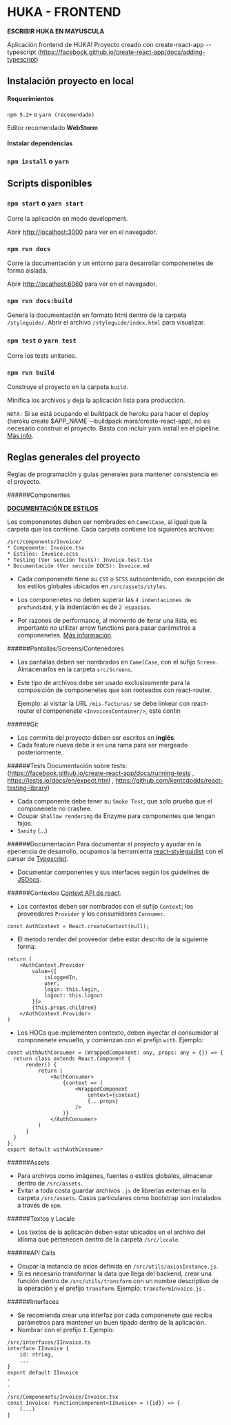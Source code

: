 # HUKA - FRONTEND
**ESCRIBIR HUKA EN MAYUSCULA**

Aplicación frontend de HUKA!
Proyecto creado con create-react-app --typescript
(https://facebook.github.io/create-react-app/docs/adding-typescript)
## Instalación proyecto en local
#### Requerimientos
`npm 5.2+` o `yarn (recomendado)` 
 
Editor recomendado **WebStorm** 

#### Instalar dependencias
### `npm install` o `yarn` 

## Scripts disponibles

### `npm start` o `yarn start`

Corre la aplicación en modo development.

Abrir [http://localhost:3000](http://localhost:3000) para ver en el navegador.

### `npm run docs`

Corre la documentación y un entorno para desarrollar componenetes de forma aislada.

Abrir [http://localhost:6060](http://localhost:6060) para ver en el navegador.

### `npm run docs:build`
Genera la documentación en formato html dentro de la carpeta `/styleguide/`. 
Abrir el archivo `/styleguide/index.html` para visualizar.

### `npm test` o `yarn test`

Corre los tests unitarios.

### `npm run build`

Construye el proyecto en la carpeta `build`.

Minifica los archivos y deja la aplicación lista para producción.

`NOTA:` Si se está ocupando el buildpack de heroku para hacer el deploy (heroku create $APP_NAME --buildpack mars/create-react-app),  no es necesario construir el proyecto. Basta con incluir yarn install en el pipeline. [Más info](https://elements.heroku.com/buildpacks/mars/create-react-app-buildpack).

## Reglas generales del proyecto
Reglas de programación y guias generales para mantener consistencia en el proyecto.

######Componentes

**[DOCUMENTACIÓN DE ESTILOS](https://github.com/sruda/steroidesign/blob/master/Airbnb.md)**


Los componenetes deben ser nombrados en `CamelCase`, al igual que la carpeta que los contiene. Cada carpeta contiene los siguientes archivos:
```
/src/components/Invoice/
* Componente: Invoice.tsx
* Estilos: Invoice.scss
* Testing (Ver sección Tests): Invoice.test.tsx
* Documentación (Ver sección DOCS): Invoice.md
```

*   Cada componenete tiene su `CSS` o `SCSS` autocontenido, con excepción de los estilos globales ubicados en `/src/assets/styles`.
    
*   Los componenetes no deben superar las `4 indentaciones de profundidad`, y la indentación es de `2 espacios`.

*   Por razones de performance, al momento de iterar una lista, es importante no utilizar arrow functions para pasar parámetros a componenetes.
    [Más información](https://maarten.mulders.it/2017/07/no-bind-or-arrow-functions-in-in-jsx-props-why-how/).


######Pantallas/Screens/Contenedores
*   Las pantallas deben ser nombrados en `CamelCase`, con el sufijo `Screen`. Almacenarlos en la carpeta `src/Screens`.
*   Este tipo de archivos debe ser usado exclusivamente para la composición de componenetes que son rooteados con react-router.
    
    Ejemplo: al visitar la URL `/mis-facturas/` se debe linkear con react-router el componenete `<InvoicesContainer/>`, este contin
    
  
######Git
*   Los commits del proyecto deben ser escritos en **inglés**.
*   Cada feature nueva debe ir en una rama para ser mergeado posteriormente.


######Tests
Documentación sobre tests: (https://facebook.github.io/create-react-app/docs/running-tests , https://jestjs.io/docs/en/expect.html , https://github.com/kentcdodds/react-testing-library)

*   Cada componente debe tener su `Smoke Test`, que solo prueba que el componenete no crashee.
*   Ocupar `Shallow rendering`  de Enzyme para componentes que tengan hijos.
*   `Sanity` (...)

######Documentación
Para documentar el proyecto y ayudar en la eperiencia de desarrollo, ocupamos la herramienta [react-styleguidist](https://github.com/styleguidist/react-styleguidist)
con el parser de [Typescript](https://github.com/styleguidist/react-docgen-typescript).

*   Documentar componentes y sus interfaces según los guidelines de [JSDocs](http://usejsdoc.org/).

######Contextos
[Context API de react](https://reactjs.org/docs/context.html).

*   Los contextos deben ser nombrados con el sufijo `Context`; los proveedores `Provider` y los consumidores `Consumer`.

`const AuthContext = React.createContext(null);`
   
    
*   El metodo render del proveedor debe estar descrito de la siguiente forma:

``` 
return (
    <AuthContext.Provider
        value={{
            isLoggedIn,
            user,
            login: this.login,
            logout: this.logout
        }}>
        {this.props.children}
    </AuthContext.Provider>
)
``` 

*   Los HOCs que implementen contexto, deben inyectar el consumidor al componenete envuelto, y comienzan con el prefijo `with`.
    Ejemplo:
    
     
``` 
const withAuthConsumer = (WrappedComponent: any, props: any = {}) => {
  return class extends React.Component {
      render() {
          return (
              <AuthConsumer>
                  {context => (
                      <WrappedComponent
                          context={context}
                          {...props}
                      />
                  )}
              </AuthConsumer>
          )
      }
  }
};
export default withAuthConsumer
```
    
######Assets
*  Para archivos como imágenes, fuentes o estilos globales, almacenar dentro de `/src/assets`.
*  Evitar a toda costa guardar archivos `.js` de librerías externas en la carpeta `/src/assets`. Casos particulares como bootstrap son instalados a través de `npm`.
 
######Textos y Locale
*  Los textos de la aplicación deben estar ubicados en el archivo del idioma que pertenecen dentro de la carpeta `/src/locale`.

######API Calls
*  Ocupar la instancia de axios definida en `/src/utils/axiosInstance.js`.
*  Si es necesario transformar la data que llega del backend, crear una función dentro de `/src/utils/transform` con un nombre descriptivo de la operación y el prefijo `transform`.
    Ejemplo: `transformInvoice.js` .
    
######Interfaces
*  Se recomienda crear una interfaz por cada componenete que reciba parámetros para mantener un buen tipado dentro de la aplicación.
*  Nombrar con el prefijo `I`. Ejemplo: 
```
/src/interfaces/IInvoice.ts
interface IInvoice {
    id: string,
    ...
}
export default IInvoice
.
.
.
/src/Componenets/Invoice/Invoice.tsx
const Invoice: FunctionComponent<IInvoice> = ({id}) => {
    (...)
}
```



